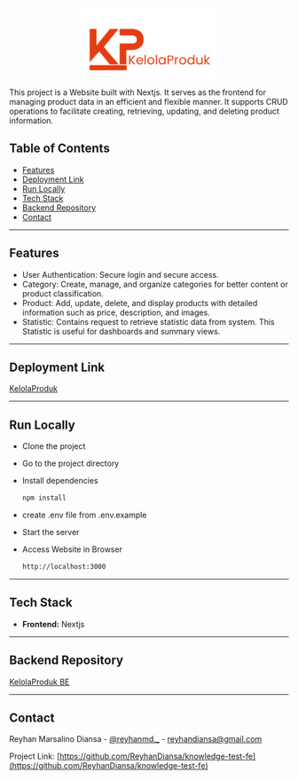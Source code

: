 <p align="center">
    <picture>
      <source media="(prefers-color-scheme: white)" srcset="https://github.com/ReyhanDiansa/knowledge-test-fe/blob/main/public/asset/logo/logo.svg">
      <img src="https://github.com/ReyhanDiansa/knowledge-test-fe/blob/main/public/asset/logo/logo.svg" height="128">
    </picture>
</p>

This project is a Website built with Nextjs. It serves as the frontend for managing product data in an efficient and flexible manner. It supports CRUD operations to facilitate creating, retrieving, updating, and deleting product information.


## Table of Contents
- [Features](#features)
- [Deployment Link](#deployment-link)
- [Run Locally](#run-locally)
- [Tech Stack](#tech-stack)
- [Backend Repository](#backend-repository)
- [Contact](#contact)


---

## Features
- User Authentication: Secure login and secure access.
- Category: Create, manage, and organize categories for better content or product classification.
- Product: Add, update, delete, and display products with detailed information such as price, description, and images.
- Statistic: Contains request to retrieve statistic data from system. This Statistic is useful for dashboards and summary views.


---

## Deployment Link
[KelolaProduk](https://knowledge-test-fe.vercel.app/)

---

## Run Locally

- Clone the project

- Go to the project directory

- Install dependencies
  ```bash
  npm install
  ```

- create .env file from .env.example

- Start the server

- Access Website in Browser
  ```bash
  http://localhost:3000
  ```
---

## Tech Stack
- **Frontend:** Nextjs

---
## Backend Repository
[KelolaProduk BE](https://github.com/ReyhanDiansa/knowledge-test-be)

---

## Contact

Reyhan Marsalino Diansa - [@reyhanmd._](https://instagram.com/reyhanmd._) - reyhandiansa@gmail.com

Project Link: [https://github.com/ReyhanDiansa/knowledge-test-fe](https://github.com/ReyhanDiansa/knowledge-test-fe)
